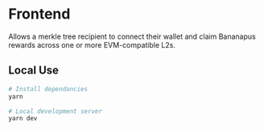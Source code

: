 # Frontend

Allows a merkle tree recipient to connect their wallet and claim Bananapus rewards across one or more EVM-compatible L2s.

## Local Use

```bash
# Install dependancies
yarn

# Local development server
yarn dev
```
